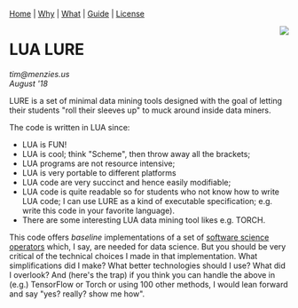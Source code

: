 [Home](https://lualure.github.io/info/index) |
[Why](https://lualure.github.io/info/WHY) |
[What](https://lualure.github.io/info/WHAT) |
[Guide](https://lualure.github.io/info/GUIDE) |
[License](LICENSE.md)

<img align=right src="https://avatars6.githubusercontent.com/u/30064709?v=4&s=200">

# LUA LURE

_tim@menzies.us_    
_August '18_ 

LURE is a set of minimal data mining tools designed with the goal of letting their students "roll their sleeves up" to muck around inside data miners.

The code is written in LUA since:

- LUA is FUN!
- LUA is cool; think "Scheme", then throw away all the brackets;
- LUA programs are not resource intensive;
- LUA is  very portable to different platforms
- LUA code are very succinct and hence easily modifiable;
- LUA code is quite readable so for students who not know how to write LUA code; I can use LURE as a kind of executable specification; e.g. write this code in your favorite language).
- There are some interesting LUA data mining tool likes e.g. TORCH.

This code offers _baseline_ implementations of a set of 
[software science operators](https://lualure.github.io/info/WHAT.html) which, I say, are needed for data science. But you should be very critical of the technical choices I made in that implementation. What simplifications did I make? What better technologies should I use? What did I overlook? And (here's the trap) if you think you can handle the above in (e.g.) TensorFlow or Torch or using 100 other methods, I would lean forward and say "yes? really? show me how".

